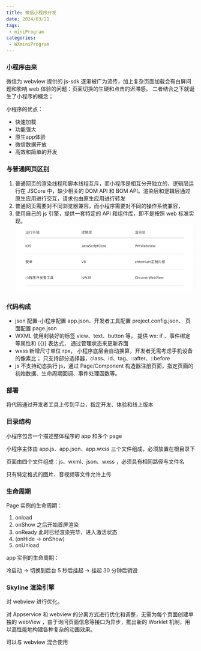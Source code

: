 ```yaml
---
title: 微信小程序开发
date: 2024/03/21
tags:
 - miniProgram
categories:
 - WXminiProgram
---
```


### 小程序由来
微信为 webview 提供的 js-sdk 逐渐被广为流传，加上复杂页面加载会有白屏问题和影响 web 体验的问题：页面切换的生硬和点击的迟滞感。 二者结合之下就诞生了小程序的概念；

小程序的优点：
- 快速加载
- 功能强大
- 原生app体验
- 微信数据开放
- 高效和简单的开发

### 与普通网页区别
1. 普通网页的渲染线程和脚本线程互斥，而小程序是相互分开独立的，逻辑层运行在 JSCore 中，缺少相关的 DOM API 和 BOM API。渲染层和逻辑层通过原生应用进行交互，请求也由原生应用进行转发
2. 普通网页需要对不同浏览器兼容，而小程序需要对不同的操作系统兼容，
3. 使用自己的 js 引擎，提供一套特定的 API 和组件库，即不是按照 web 标准实现。
![screen](./032101/screen.png)

### 代码构成
- json 配置-小程序配置 app.json、开发者工具配置 project.config.json、 页面配置 page.json
- WXML 使用封装好的标签 view、text、button 等， 提供 wx: if 、事件绑定等属性和 {{}} 表达式， 通过管理状态来更新界面
- wxss 新增尺寸单位 rpx， 小程序底层会自动换算，开发者无需考虑手机设备的像素比； 只支持部分选择器，class、id、tag、::after、::before
- js  不支持动态执行 js，通过 Page/Component 构造器注册页面，指定页面的初始数据、生命周期回调、事件处理函数等。

### 部署
将代码通过开发者工具上传到平台，指定开发、体验和线上版本

### 目录结构
小程序包含一个描述整体程序的 app 和多个 page

小程序主体由 app.js、app.json、app.wxss 三个文件组成，必须放置在根目录下

页面由四个文件组成：js、wxml、json、wxss ，必须具有相同路径与文件名

只有特定格式的图片、音视频等文件允许上传

### 生命周期
Page 实例的生命周期：
1. onload
2. onShow 之后开始首屏渲染
3. onReady  此时已经渲染完毕，进入激活状态
4. (onHide -> onShow)
5. onUnload

app 实例的生命周期：

冷启动 -> 切换到后台 5 秒后挂起 -> 挂起 30 分钟后销毁

### Skyline 渲染引擎
对 webview 进行优化。

对 Appservice 和 webview 的分离方式进行优化和调整，无需为每个页面创建单独的 webView ，由于询问页面信息等接口为异步，推出新的 Worklet 机制，用以高性能地构建各种复杂的动画效果。

可以与 webview 混合使用
